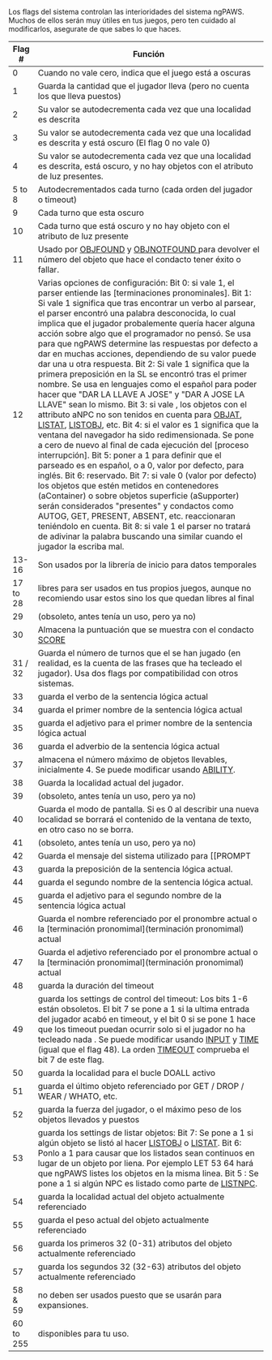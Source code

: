Los flags del sistema controlan las interioridades del sistema ngPAWS. Muchos de ellos serán muy útiles en tus juegos, pero ten cuidado al modificarlos, asegurate de que sabes lo que haces.

|Flag #| Función|
|--------|-------|
| 0 | Cuando no vale cero, indica que el juego está a oscuras|
| 1 | Guarda la cantidad que el jugador lleva (pero no cuenta los que lleva puestos)|
| 2 | Su valor se autodecrementa cada vez que una localidad es descrita|
| 3 | Su valor se autodecrementa cada vez que una localidad es descrita y  está oscuro (El flag 0 no vale 0)|
| 4 | Su valor se autodecrementa cada vez que una localidad es descrita, está oscuro, y no hay objetos con el atributo de luz presentes.|
| 5 to 8 | Autodecrementados cada turno (cada orden del jugador o timeout)|
| 9 | Cada turno que esta oscuro|
| 10 | Cada turno que está oscuro y no hay objeto con el atributo de luz presente|
| 11 | Usado por  [OBJFOUND](OBJFOUND_ES) y [OBJNOTFOUND ](OBJNOTFOUND_ES) para devolver el número del objeto que hace el condacto tener éxito o fallar.
| 12 | Varias opciones de configuración: Bit 0: si vale 1, el parser entiende las [terminaciones pronominales].  Bit 1: Si vale 1 significa que tras encontrar un verbo al parsear, el parser encontró una palabra desconocida, lo cual implica que el jugador probalemente quería hacer alguna acción sobre algo que el programador no pensó. Se usa para que ngPAWS determine las respuestas por defecto a dar en muchas acciones, dependiendo de su valor puede dar una u otra respuesta. Bit 2: Si vale 1 significa que la primera preposición en la SL se encontró tras el primer nombre. Se usa en lenguajes como el español para poder hacer que  "DAR LA LLAVE A JOSE" y  "DAR A JOSE LA LLAVE" sean lo mismo. Bit 3: si vale , los objetos con el attributo aNPC no son tenidos en cuenta para [OBJAT](OBJAT_ES),  [LISTAT](LISTAT_ES), [LISTOBJ](LISTOBJ_ES), etc. Bit 4: si el valor es 1 significa que la ventana del navegador ha sido redimensionada. Se pone a cero de nuevo al final de cada ejecución del [proceso interrupción]. Bit 5: poner a 1 para definir que el parseado es en español, o a 0, valor por defecto, para inglés. Bit 6: reservado. Bit 7: si vale 0 (valor por defecto) los objetos que estén metidos en contenedores (aContainer) o sobre objetos superficie (aSupporter) serán considerados "presentes" y condactos como AUTOG, GET, PRESENT, ABSENT, etc. reaccionaran teniéndolo en cuenta. Bit 8: si vale 1 el parser no tratará de adivinar la palabra buscando una similar cuando el jugador la escriba mal.
|13-16| Son usados por la librería de inicio para datos temporales |
|17 to 28| libres para ser usados en tus propios juegos, aunque no recomiendo usar estos sino los que quedan libres al final|
| 29 | (obsoleto, antes tenía un uso, pero ya no)|
| 30 | Almacena la puntuación que se muestra con el condacto [SCORE](SCORE_ES)|
| 31 / 32 | Guarda el número de turnos que el se han jugado (en realidad, es la cuenta de las frases que ha tecleado el jugador). Usa dos flags por compatibilidad con otros sistemas.|
| 33 | guarda el verbo de la sentencia lógica actual|
| 34 | guarda el primer nombre de la sentencia lógica actual|
| 35 | guarda el adjetivo para el primer nombre de la sentencia lógica actual|
| 36 | guarda el adverbio de la sentencia lógica actual|
| 37 | almacena el número máximo de objetos llevables, inicialmente 4. Se puede modificar usando [ABILITY](ABILITY_ES).|
| 38 | Guarda la localidad actual del jugador.|
| 39 | (obsoleto, antes tenía un uso, pero ya no)|
| 40 | Guarda el modo de pantalla. Si es 0 al describir una nueva localidad se borrará el contenido de la ventana de texto, en otro caso no se borra.|
| 41 | (obsoleto, antes tenía un uso, pero ya no)|
| 42 | Guarda el mensaje del sistema utilizado para [[PROMPT|PROMPT_ES]]|
| 43 | guarda la preposición de la sentencia lógica actual.|
| 44 | guarda el segundo nombre de la sentencia lógica actual.|
| 45 | guarda el adjetivo para el segundo nombre de la sentencia lógica actual|
| 46 | Guarda el nombre referenciado por el pronombre actual o la [terminación pronomimal](terminación pronomimal) actual|
| 47 | Guarda el adjetivo referenciado por el pronombre actual o la [terminación pronomimal](terminación pronomimal) actual|
| 48 | guarda la duración del timeout|
| 49 | guarda los settings de control del timeout: Los bits 1-6 están obsoletos. El bit 7 se pone a 1 si la ultima entrada del jugador acabó en timeout, y el bit 0 si se pone 1 hace que los timeout puedan ocurrir solo si el jugador no ha tecleado nada . Se puede modificar usando [INPUT](INPUT_ES) y [TIME](TIME_ES) (igual que el flag 48). La orden [TIMEOUT](TIMEOUT_ES) comprueba el bit 7 de este flag.|
| 50 | guarda la localidad para el bucle DOALL activo|
| 51 | guarda el último objeto referenciado por GET / DROP / WEAR / WHATO, etc. |
| 52 | guarda la fuerza del jugador, o el máximo peso de los objetos llevados y puestos| inicialmente es 10)|
| 53 | guarda los settings de listar objetos: Bit 7: Se pone a 1 si algún objeto se listó al hacer [LISTOBJ](LISTOBJ_ES) o [LISTAT](LISTAT_ES). Bit 6: Ponlo a 1 para causar que los listados sean continuos en lugar de un objeto por liena. Por ejemplo LET 53 64 hará que ngPAWS listes los objetos en la misma linea. Bit 5 : Se pone a 1 si algún NPC es listado como parte de  [LISTNPC](LISTNPC_ES).
| 54 | guarda la localidad actual del objeto actualmente referenciado|
| 55 | guarda el peso actual del objeto actualmente referenciado|
| 56 | guarda los primeros 32 (0-31) atributos del objeto actualmente referenciado|
| 57 | guarda los segundos 32 (32-63) atributos del objeto actualmente referenciado|
| 58 & 59| no deben ser usados puesto que se usarán para expansiones.|
| 60 to 255| disponibles para tu uso.|